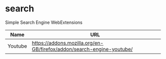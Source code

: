 # search
Simple Search Engine WebExtensions

Name | URL
---- | ---
Youtube | https://addons.mozilla.org/en-GB/firefox/addon/search-engine-youtube/

